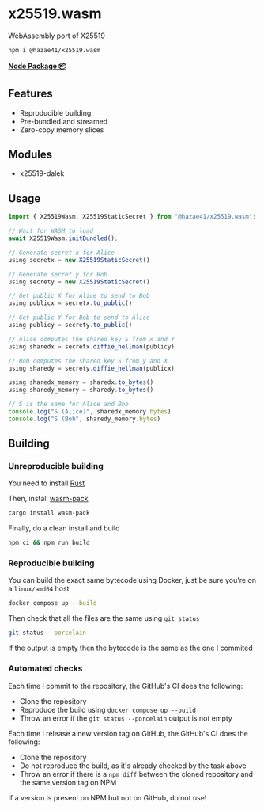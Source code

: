 # x25519.wasm

WebAssembly port of X25519

```bash
npm i @hazae41/x25519.wasm
```

[**Node Package 📦**](https://www.npmjs.com/package/@hazae41/x25519.wasm)

## Features
- Reproducible building
- Pre-bundled and streamed
- Zero-copy memory slices

## Modules
- x25519-dalek

## Usage

```typescript
import { X25519Wasm, X25519StaticSecret } from "@hazae41/x25519.wasm";

// Wait for WASM to load
await X25519Wasm.initBundled();

// Generate secret x for Alice
using secretx = new X25519StaticSecret()

// Generate secret y for Bob
using secrety = new X25519StaticSecret()

// Get public X for Alice to send to Bob
using publicx = secretx.to_public()

// Get public Y for Bob to send to Alice
using publicy = secrety.to_public()

// Alice computes the shared key S from x and Y
using sharedx = secretx.diffie_hellman(publicy)

// Bob computes the shared key S from y and X
using sharedy = secrety.diffie_hellman(publicx)

using sharedx_memory = sharedx.to_bytes()
using sharedy_memory = sharedy.to_bytes()

// S is the same for Alice and Bob
console.log("S (Alice)", sharedx_memory.bytes)
console.log("S (Bob", sharedy_memory.bytes)
```

## Building

### Unreproducible building

You need to install [Rust](https://www.rust-lang.org/tools/install)

Then, install [wasm-pack](https://rustwasm.github.io/wasm-pack/installer/)

```bash
cargo install wasm-pack
```

Finally, do a clean install and build

```bash
npm ci && npm run build
```

### Reproducible building

You can build the exact same bytecode using Docker, just be sure you're on a `linux/amd64` host

```bash
docker compose up --build
```

Then check that all the files are the same using `git status`

```bash
git status --porcelain
```

If the output is empty then the bytecode is the same as the one I commited

### Automated checks

Each time I commit to the repository, the GitHub's CI does the following:
- Clone the repository
- Reproduce the build using `docker compose up --build`
- Throw an error if the `git status --porcelain` output is not empty

Each time I release a new version tag on GitHub, the GitHub's CI does the following:
- Clone the repository
- Do not reproduce the build, as it's already checked by the task above
- Throw an error if there is a `npm diff` between the cloned repository and the same version tag on NPM

If a version is present on NPM but not on GitHub, do not use!
